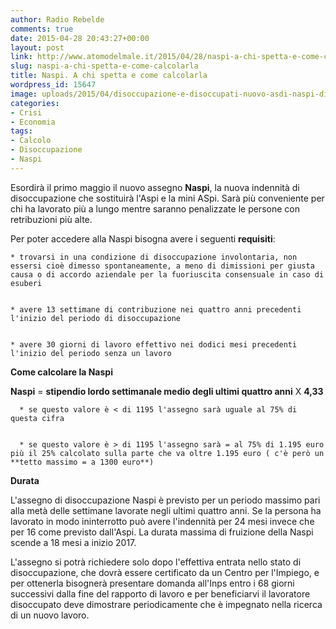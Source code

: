 ```yaml
---
author: Radio Rebelde
comments: true
date: 2015-04-28 20:43:27+00:00
layout: post
link: http://www.atomodelmale.it/2015/04/28/naspi-a-chi-spetta-e-come-calcolarla/
slug: naspi-a-chi-spetta-e-come-calcolarla
title: Naspi. A chi spetta e come calcolarla
wordpress_id: 15647
image: uploads/2015/04/disoccupazione-e-disoccupati-nuovo-asdi-naspi-dis-coll-assegno-e-indennit-2015-durata-importo-requisiti-calcolo.jpg
categories:
- Crisi
- Economia
tags:
- Calcolo
- Disoccupazione
- Naspi
---
```


Esordirà il primo maggio il nuovo assegno **Naspi**, la nuova indennità di disoccupazione che sostituirà l'Aspi e la mini ASpi.
Sarà più conveniente per chi ha lavorato più a lungo mentre saranno penalizzate le persone con retribuzioni più alte.

Per poter accedere alla Naspi bisogna avere i seguenti **requisiti**:

    
    * trovarsi in una condizione di disoccupazione involontaria, non essersi cioè dimesso spontaneamente, a meno di dimissioni per giusta causa o di accordo aziendale per la fuoriuscita consensuale in caso di esuberi

    
    * avere 13 settimane di contribuzione nei quattro anni precedenti l'inizio del periodo di disoccupazione

    
    * avere 30 giorni di lavoro effettivo nei dodici mesi precedenti l'inizio del periodo senza un lavoro

**Come calcolare la Naspi**

**Naspi** = **stipendio lordo settimanale medio degli ultimi quattro anni** X **4,33**

    
      * se questo valore è < di 1195 l'assegno sarà uguale al 75% di questa cifra

    
      * se questo valore è > di 1195 l'assegno sarà = al 75% di 1.195 euro più il 25% calcolato sulla parte che va oltre 1.195 euro ( c'è però un **tetto massimo = a 1300 euro**)

**Durata**

L'assegno di disoccupazione Naspi è previsto per un periodo massimo pari alla metà delle settimane lavorate negli ultimi quattro anni. Se la persona ha lavorato in modo ininterrotto può avere l'indennità per 24 mesi invece che per 16 come previsto dall'Aspi. La durata massima di fruizione della Naspi scende a 18 mesi a inizio 2017.

L'assegno si potrà richiedere solo dopo l'effettiva entrata nello stato di disoccupazione, che dovrà essere certificato da un Centro per l'Impiego, e per ottenerla bisognerà presentare domanda all'Inps entro i 68 giorni successivi dalla fine del rapporto di lavoro e per beneficiarvi il lavoratore disoccupato deve dimostrare periodicamente che è impegnato nella ricerca di un nuovo lavoro.
